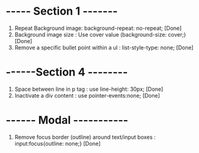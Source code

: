 # ----- Section 1 -------

1. Repeat Background image: background-repeat: no-repeat; [Done]
2. Background image size : Use cover value (background-size: cover;) [Done]
3. Remove a specific bullet point within a ul : list-style-type: none; [Done]


# ------Section 4 --------

1. Space between line in p tag : use line-height: 30px; [Done]
2. Inactivate a div content : use pointer-events:none; [Done]

# ------ Modal -----------

1. Remove focus border (outline) around text/input boxes : input:focus{outline: none;} [Done]